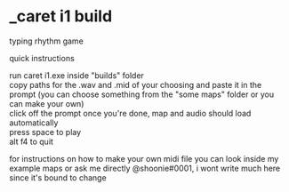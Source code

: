 # _caret i1 build
 typing rhythm game

 quick instructions

 run caret i1.exe inside "builds" folder  
 copy paths for the .wav and .mid of your choosing and paste it in the prompt (you can choose something from the "some maps" folder or you can make your own)  
 click off the prompt once you're done, map and audio should load automatically  
 press space to play  
 alt f4 to quit  
 
 for instructions on how to make your own midi file you can look inside my example maps or ask me directly @shoonie#0001, i wont write much here since it's bound to change

